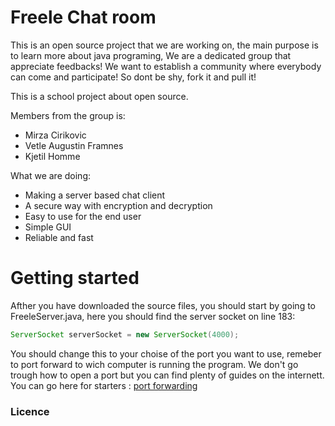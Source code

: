 # Freele Chat room

This is an open source project that we are working on, the main purpose is to learn more about java programing, We are a dedicated group that appreciate feedbacks! We want to establish a community where everybody can come and participate! So dont be shy, fork it and pull it!

This is a school project about open source.

Members from the group is:

 * Mirza Cirikovic
 * Vetle Augustin Framnes
 * Kjetil Homme

What we are doing:

 * Making a server based chat client
 * A secure way with encryption and decryption
 * Easy to use for the end user
 * Simple GUI
 * Reliable and fast


# Getting started


Afther you have downloaded the source files, you should start by going to FreeleServer.java, 
here you should find the server socket on line 183:

```java
ServerSocket serverSocket = new ServerSocket(4000);

```

You should change this to your choise of the port you want to use, remeber to port forward to wich computer is running the program. We don't go trough how to open a port but you can find plenty of guides on the internett.
You can go here for starters : [port forwarding](http://portforward.com/)


### Licence
